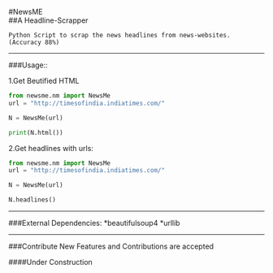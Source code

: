 #NewsME  
##A Headline-Scrapper

`Python Script to scrap the news headlines from news-websites. (Accuracy 88%)`

***
###Usage::

1.Get Beutified HTML
```python
from newsme.nm import NewsMe
url = "http://timesofindia.indiatimes.com/"

N = NewsMe(url)

print(N.html())

```

2.Get headlines with urls:
```python
from newsme.nm import NewsMe
url = "http://timesofindia.indiatimes.com/"

N = NewsMe(url)

N.headlines()

```

***
###External Dependencies:
*beautifulsoup4
*urllib

***
###Contribute
New Features and Contributions are accepted

####Under Construction

